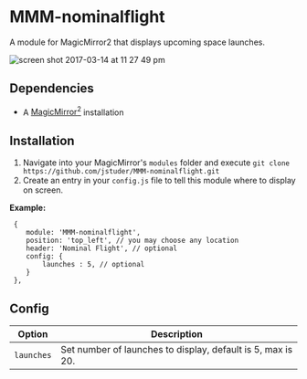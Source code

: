 # MMM-nominalflight
A module for MagicMirror2 that displays upcoming space launches.

![screen shot 2017-03-14 at 11 27 49 pm](https://cloud.githubusercontent.com/assets/2536200/23936948/1b91c606-0912-11e7-81b8-01c6315d7a18.png)


## Dependencies
  * A [MagicMirror<sup>2</sup>](https://github.com/MichMich/MagicMirror) installation


## Installation
  1. Navigate into your MagicMirror's `modules` folder and execute `git clone https://github.com/jstuder/MMM-nominalflight.git`
  2. Create an entry in your `config.js` file to tell this module where to display on screen.
  
 **Example:**
```
 {
    module: 'MMM-nominalflight',
	position: 'top_left', // you may choose any location
	header: 'Nominal Flight', // optional 
	config: {
		launches : 5, // optional
	}
 },
```

## Config
| **Option** | **Description** |
| --- | --- |
| `launches` | Set number of launches to display, default is 5, max is 20. |
